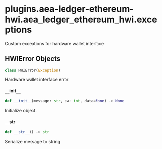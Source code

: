 <a id="plugins.aea-ledger-ethereum-hwi.aea_ledger_ethereum_hwi.exceptions"></a>

# plugins.aea-ledger-ethereum-hwi.aea`_`ledger`_`ethereum`_`hwi.exceptions

Custom exceptions for hardware wallet interface

<a id="plugins.aea-ledger-ethereum-hwi.aea_ledger_ethereum_hwi.exceptions.HWIError"></a>

## HWIError Objects

```python
class HWIError(Exception)
```

Hardware wallet interface error

<a id="plugins.aea-ledger-ethereum-hwi.aea_ledger_ethereum_hwi.exceptions.HWIError.__init__"></a>

#### `__`init`__`

```python
def __init__(message: str, sw: int, data=None) -> None
```

Initialize object.

<a id="plugins.aea-ledger-ethereum-hwi.aea_ledger_ethereum_hwi.exceptions.HWIError.__str__"></a>

#### `__`str`__`

```python
def __str__() -> str
```

Serialize message to string

